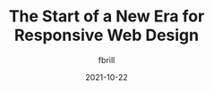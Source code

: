 ---
author: fbrill
date: 2021-10-22
permalink: false
publisher: uxdesigncc
tags:
  - responsive-design
  - css
target_url: https://web.archive.org/web/20211109142333/https://uxdesign.cc/the-start-of-a-new-era-for-responsive-web-design-6658a6bbeb9b?gi=97ed4740e348
title: The Start of a New Era for Responsive Web Design
---